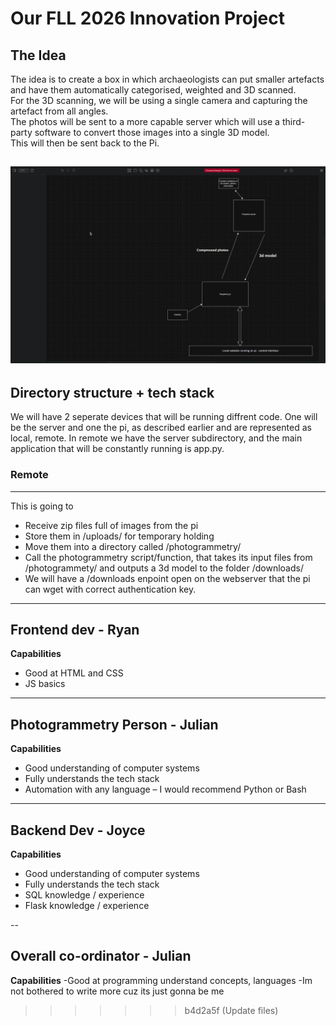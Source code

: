 # Our FLL 2026 Innovation Project

## The Idea

The idea is to create a box in which archaeologists can put smaller artefacts and have them automatically categorised, weighted and 3D scanned.  
For the 3D scanning, we will be using a single camera and capturing the artefact from all angles.  
The photos will be sent to a more capable server which will use a third-party software to convert those images into a single 3D model.  
This will then be sent back to the Pi.

![diagram](diagram.png)
---
## Directory structure + tech stack
We will have 2 seperate devices that will be running diffrent code. One will be the server and one the pi, as described earlier and are represented as local, remote. In remote we have the server subdirectory, and the main application that will be constantly running is app.py.

### Remote
---
This is going to 
  - Receive zip files full of images from the pi
  - Store them in /uploads/ for temporary holding
  - Move them into a directory called /photogrammetry/
  - Call the photogrammetry script/function, that takes its input files from /photogrammety/ and outputs a 3d model to the folder /downloads/
  - We will have a /downloads enpoint open on the webserver that the pi can wget with correct authentication key.

---


## Frontend dev - Ryan

**Capabilities**
- Good at HTML and CSS  
- JS basics

---

## Photogrammetry Person - Julian

**Capabilities**
- Good understanding of computer systems  
- Fully understands the tech stack  
- Automation with any language – I would recommend Python or Bash

---

## Backend Dev - Joyce

**Capabilities**
- Good understanding of computer systems  
- Fully understands the tech stack  
- SQL knowledge / experience  
- Flask knowledge / experience

--

## Overall co-ordinator - Julian

**Capabilities**
-Good at programming understand concepts, languages
-Im not bothered to write more cuz its just gonna be me



>>>>>>> b4d2a5f (Update files)
